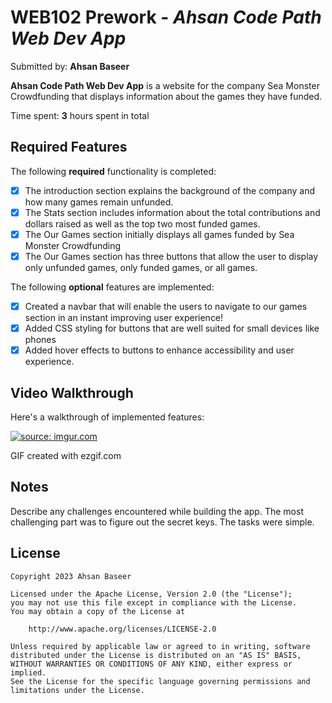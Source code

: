 # WEB102 Prework - _Ahsan Code Path Web Dev App_

Submitted by: **Ahsan Baseer**

**Ahsan Code Path Web Dev App** is a website for the company Sea Monster Crowdfunding that displays information about the games they have funded.

Time spent: **3** hours spent in total

## Required Features

The following **required** functionality is completed:

- [x] The introduction section explains the background of the company and how many games remain unfunded.
- [x] The Stats section includes information about the total contributions and dollars raised as well as the top two most funded games.
- [x] The Our Games section initially displays all games funded by Sea Monster Crowdfunding
- [x] The Our Games section has three buttons that allow the user to display only unfunded games, only funded games, or all games.

The following **optional** features are implemented:

- [x] Created a navbar that will enable the users to navigate to our games section in an instant improving user experience!
- [x] Added CSS styling for buttons that are well suited for small devices like phones
- [x] Added hover effects to buttons to enhance accessibility and user experience.

## Video Walkthrough

Here's a walkthrough of implemented features:

<a href="https://imgur.com/bbbrgJK"><img src="https://i.imgur.com/bbbrgJK.gif" title="source: imgur.com" /></a>

GIF created with ezgif.com

## Notes

Describe any challenges encountered while building the app. The most challenging part was to figure out the secret keys. The tasks were simple. 

## License

    Copyright 2023 Ahsan Baseer

    Licensed under the Apache License, Version 2.0 (the "License");
    you may not use this file except in compliance with the License.
    You may obtain a copy of the License at

        http://www.apache.org/licenses/LICENSE-2.0

    Unless required by applicable law or agreed to in writing, software
    distributed under the License is distributed on an "AS IS" BASIS,
    WITHOUT WARRANTIES OR CONDITIONS OF ANY KIND, either express or implied.
    See the License for the specific language governing permissions and
    limitations under the License.
